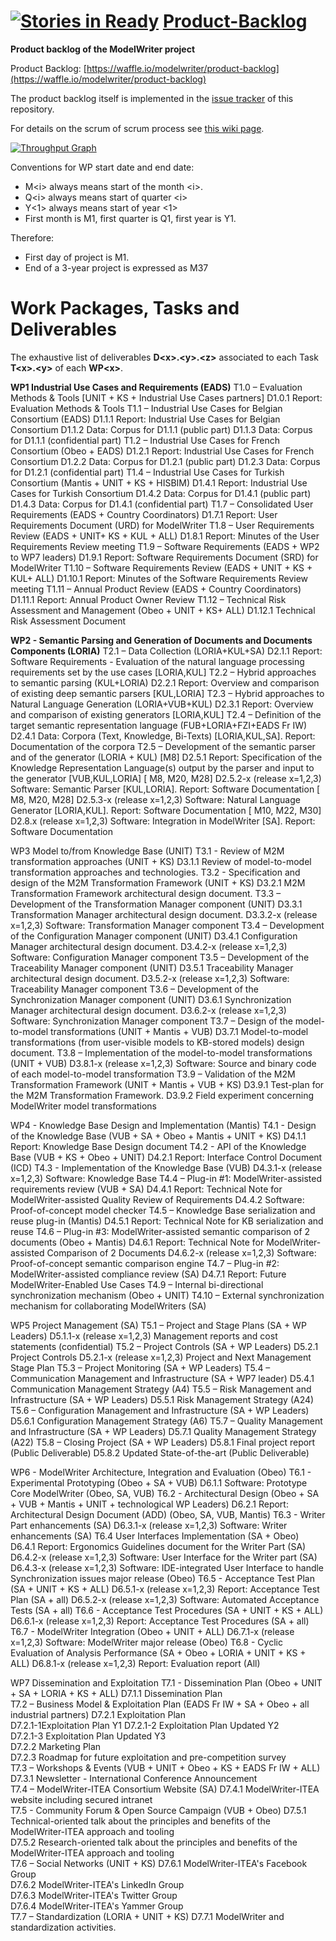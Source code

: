 [![Stories in Ready](https://badge.waffle.io/modelwriter/product-backlog.png?label=ready&title=Ready)](https://waffle.io/modelwriter/product-backlog)
[Product-Backlog](https://waffle.io/modelwriter/product-backlog)
===============
**Product backlog of the ModelWriter project** 

Product Backlog: [https://waffle.io/modelwriter/product-backlog](https://waffle.io/modelwriter/product-backlog)

The product backlog itself is implemented in the [issue tracker](https://github.com/modelwriter/product-backlog/issues) of this repository.

For details on the scrum of scrum process see [this wiki page](https://github.com/modelwriter/product-backlog/wiki/Scrum-of-scrum-process).

[![Throughput Graph](https://graphs.waffle.io/modelwriter/product-backlog/throughput.svg)](https://waffle.io/modelwriter/product-backlog/metrics)  

Conventions for WP start date and end date:
* M\<i\> always means start of the month \<i\>.
* Q\<i\> always means start of quarter \<i\>
* Y\<1\> always means start of year \<1\>
* First month is M1, first quarter is Q1, first year is Y1.

Therefore:
*	First day of project is M1.
*	End of a 3-year project is expressed as M37

Work Packages, Tasks and Deliverables
===========

The exhaustive list of deliverables **D\<x\>.\<y\>.\<z\>** associated to each Task **T\<x\>.\<y\>** of each **WP\<x\>**.


**WP1 Industrial Use Cases and Requirements (EADS)**
  T1.0 – Evaluation Methods & Tools [UNIT + KS + Industrial Use Cases partners]
    D1.0.1	Report: Evaluation Methods & Tools
  T1.1 – Industrial Use Cases for Belgian Consortium (EADS)
    D1.1.1	Report: Industrial Use Cases for Belgian Consortium
    D1.1.2	Data: Corpus for D1.1.1 (public part)
    D1.1.3	Data: Corpus for D1.1.1 (confidential part)
  T1.2 – Industrial Use Cases for French Consortium (Obeo + EADS)
    D1.2.1	Report: Industrial Use Cases for French Consortium
    D1.2.2	Data: Corpus for D1.2.1 (public part)
    D1.2.3	Data: Corpus for D1.2.1 (confidential part)
  T1.4 – Industrial Use Cases for Turkish Consortium (Mantis + UNIT + KS + HISBIM)
    D1.4.1	Report: Industrial Use Cases for Turkish Consortium
    D1.4.2	Data: Corpus for D1.4.1 (public part)
    D1.4.3	Data: Corpus for D1.4.1 (confidential part)
  T1.7 – Consolidated User Requirements (EADS + Country Coordinators)
    D1.7.1	Report: User Requirements Document (URD) for ModelWriter
  T1.8 – User Requirements Review (EADS + UNIT+ KS + KUL + ALL)
    D1.8.1	Report: Minutes of the User Requirements Review meeting
  T1.9 – Software Requirements (EADS + WP2 to WP7 leaders)
    D1.9.1	Report: Software Requirements Document (SRD) for ModelWriter
  T1.10 – Software Requirements Review (EADS + UNIT + KS + KUL+ ALL)
    D1.10.1	Report: Minutes of the Software Requirements Review meeting
  T1.11 – Annual Product Review (EADS + Country Coordinators)
    D1.11.1	Report: Annual Product Owner Review
  T1.12 – Technical Risk Assessment and Management (Obeo + UNIT + KS+ ALL)
    D1.12.1	Technical Risk Assessment Document

**WP2 - Semantic Parsing and Generation of Documents and Documents Components (LORIA)**
T2.1 – Data Collection (LORIA+KUL+SA)
D2.1.1	Report: Software Requirements - Evaluation of the natural language processing requirements set by the use cases [LORIA,KUL]
T2.2 – Hybrid approaches to semantic parsing (KUL+LORIA)
D2.2.1	Report: Overview and comparison of existing deep semantic parsers [KUL,LORIA]
T2.3 – Hybrid approaches to Natural Language Generation (LORIA+VUB+KUL) 
D2.3.1	Report: Overview and comparison of existing generators [LORIA,KUL]
T2.4 – Definition of the target semantic representation language (FUB+LORIA+FZI+EADS Fr IW)
D2.4.1	Data: Corpora (Text, Knowledge, Bi-Texts) [LORIA,KUL,SA]. Report: Documentation of the corpora
T2.5 – Development of the semantic parser and of the generator (LORIA + KUL)
[M8] D2.5.1	Report: Specification of the Knowledge Representation Language(s) output by the parser and input to the generator [VUB,KUL,LORIA]
[ M8, M20, M28] D2.5.2-x (release x=1,2,3) Software: Semantic Parser [KUL,LORIA]. Report: Software Documentation
[ M8, M20, M28] D2.5.3-x (release x=1,2,3)	Software: Natural Language Generator [LORIA,KUL]. Report: Software Documentation
[ M10, M22, M30] D2.8.x (release x=1,2,3) 	Software: Integration in ModelWriter [SA]. Report: Software Documentation

WP3 Model to/from Knowledge Base (UNIT)
T3.1 - Review of M2M transformation approaches  (UNIT + KS)
D3.1.1	Review of model-to-model transformation approaches and technologies.
T3.2 - Specification and design of the M2M Transformation Framework (UNIT + KS)
D3.2.1	M2M Transformation Framework architectural design document.
T3.3 – Development of the Transformation Manager component (UNIT)
D3.3.1	Transformation Manager architectural design document.
D3.3.2-x (release x=1,2,3)  Software: Transformation Manager component
T3.4 – Development of the Configuration Manager component (UNIT)
D3.4.1	Configuration Manager architectural design document.
D3.4.2-x (release x=1,2,3)  Software: Configuration Manager component
T3.5 – Development of the Traceability Manager component (UNIT)
D3.5.1	Traceability Manager architectural design document.
D3.5.2-x (release x=1,2,3)  Software: Traceability Manager component
T3.6 – Development of the Synchronization Manager component (UNIT)
D3.6.1	Synchronization Manager architectural design document.
D3.6.2-x (release x=1,2,3)  Software: Synchronization Manager component
T3.7 – Design of the model-to-model transformations (UNIT + Mantis + VUB)
D3.7.1	Model-to-model transformations (from user-visible models to KB-stored models) design document.
T3.8 – Implementation of the model-to-model transformations (UNIT + VUB)
D3.8.1-x (release x=1,2,3)  Software: Source and binary code of each model-to-model transformation
T3.9 – Validation of the M2M Transformation Framework (UNIT + Mantis + VUB + KS)
D3.9.1	Test-plan for the M2M Transformation Framework.
D3.9.2	Field experiment concerning ModelWriter model transformations

WP4 - Knowledge Base Design and Implementation (Mantis)
T4.1 - Design of the Knowledge Base (VUB + SA + Obeo + Mantis + UNIT + KS)
D4.1.1	Report: Knowledge Base Design document
T4.2 - API of the Knowledge Base (VUB + KS + Obeo + UNIT)
D4.2.1	Report: Interface Control Document (ICD)
T4.3 - Implementation of the Knowledge Base (VUB)
D4.3.1-x (release x=1,2,3) Software: Knowledge Base
T4.4 – Plug-in #1: ModelWriter-assisted requirements review (VUB + SA)
D4.4.1	Report: Technical Note for ModelWriter-assisted Quality Review of Requirements
D4.4.2	Software: Proof-of-concept model checker
T4.5 – Knowledge Base serialization and reuse plug-in (Mantis)
D4.5.1	Report: Technical Note for KB serialization and reuse
T4.6 – Plug-in #3: ModelWriter-assisted semantic comparison of 2 documents (Obeo + Mantis)
D4.6.1	Report: Technical Note for ModelWriter-assisted Comparison of 2 Documents
D4.6.2-x (release x=1,2,3) Software: Proof-of-concept semantic comparison engine
T4.7 – Plug-in #2: ModelWriter-assisted compliance review (SA)
D4.7.1	Report: Future ModelWriter-Enabled Use Cases
T4.9 – Internal bi-directional synchronization mechanism (Obeo + UNIT)
T4.10 – External synchronization mechanism for collaborating ModelWriters (SA)

WP5 Project Management (SA)
T5.1 – Project and Stage Plans (SA + WP Leaders)
D5.1.1-x (release x=1,2,3) Management reports and cost statements (confidential)
T5.2 – Project Controls (SA + WP Leaders)
D5.2.1 Project Controls
D5.2.1-x (release x=1,2,3) Project and Next Management Stage Plan
T5.3 – Project Monitoring (SA + WP Leaders)
T5.4 – Communication Management and Infrastructure (SA + WP7 leader)
D5.4.1 Communication Management Strategy (A4)
T5.5 – Risk Management and Infrastructure (SA + WP Leaders)
D5.5.1 Risk Management Strategy (A24)
T5.6 – Configuration Management and Infrastructure (SA + WP Leaders)
D5.6.1 Configuration Management Strategy (A6)
T5.7 – Quality Management and Infrastructure (SA + WP Leaders)
D5.7.1 Quality Management Strategy (A22)
T5.8 – Closing Project (SA + WP Leaders)
D5.8.1 Final project report (Public Deliverable)
D5.8.2 Updated State-of-the-art (Public Deliverable)

WP6 - ModelWriter Architecture, Integration and Evaluation (Obeo)
T6.1 - Experimental Prototyping (Obeo + SA +  VUB)
D6.1.1	Software: Prototype Core ModelWriter (Obeo, SA, VUB)
T6.2 - Architectural Design (Obeo + SA + VUB + Mantis + UNIT + technological WP Leaders)
D6.2.1	Report: Architectural Design Document (ADD) (Obeo, SA, VUB, Mantis)
T6.3 - Writer Part enhancements (SA)
D6.3.1-x (release x=1,2,3) Software: Writer enhancements (SA)
T6.4 User Interfaces Implementation (SA + Obeo)
D6.4.1	Report: Ergonomics Guidelines document for the Writer Part (SA)
D6.4.2-x (release x=1,2,3) Software: User Interface for the Writer part (SA)
D6.4.3-x (release x=1,2,3) Software: IDE-integrated User Interface to handle Synchronization issues major release (Obeo)
T6.5 - Acceptance Test Plan (SA + UNIT + KS + ALL)
D6.5.1-x (release x=1,2,3) Report: Acceptance Test Plan (SA + all)
D6.5.2-x (release x=1,2,3) Software: Automated Acceptance Tests (SA + all)
T6.6 - Acceptance Test Procedures (SA + UNIT + KS + ALL)
D6.6.1-x (release x=1,2,3) Report: Acceptance Test Procedures (SA + all)
T6.7 - ModelWriter Integration (Obeo + UNIT + ALL)
D6.7.1-x (release x=1,2,3) Software: ModelWriter major release (Obeo)
T6.8 - Cyclic Evaluation of Analysis Performance (SA + Obeo + LORIA + UNIT + KS + ALL)
D6.8.1-x (release x=1,2,3) Report: Evaluation report (All)

WP7 Dissemination and Exploitation
T7.1 - Dissemination Plan (Obeo + UNIT + SA + LORIA + KS + ALL)
D7.1.1	Dissemination Plan                                                                                                
T7.2 – Business Model & Exploitation Plan (EADS Fr IW + SA + Obeo + all industrial partners)
D7.2.1	Exploitation Plan                                                                                                  
D7.2.1-1Exploitation Plan Y1
D7.2.1-2 Exploitation Plan Updated Y2                                                                                   
D7.2.1-3 Exploitation Plan Updated Y3                                                                                  
D7.2.2	Marketing Plan                                                                                                           
D7.2.3	Roadmap for future exploitation and pre-competition survey                                                               
T7.3 – Workshops & Events (VUB + UNIT + Obeo + KS + EADS Fr IW + ALL)
D7.3.1	Newsletter - International Conference Announcement                                                                       
T7.4 – ModelWriter-ITEA Consortium Website (SA)
D7.4.1	ModelWriter-ITEA website including secured intranet                                                                      
T7.5 - Community Forum & Open Source Campaign (VUB + Obeo)
D7.5.1	Technical-oriented talk about the principles and benefits of the ModelWriter-ITEA approach and tooling                   
D7.5.2		Research-oriented talk about the principles and benefits of the ModelWriter-ITEA approach and tooling                    
T7.6 – Social Networks (UNIT + KS)
D7.6.1	ModelWriter-ITEA's Facebook Group                                                                                        
D7.6.2	ModelWriter-ITEA's LinkedIn Group                                                                                        
D7.6.3	ModelWriter-ITEA's Twitter Group                                                                                         
D7.6.4	ModelWriter-ITEA's Yammer Group                                                                                          
T7.7 – Standardization (LORIA + UNIT + KS)
D7.7.1	ModelWriter and standardization activities.


